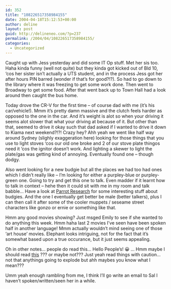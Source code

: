 ```yaml
---
id: 352
title: "108226517358984155"
date: 2004-04-18T15:12:53+00:00
author: deline
layout: post
guid: http://delineneo.com/?p=237
permalink: /2004/04/108226517358984155/
categories:
  - Uncategorized
---
```

Caught up with Jess yesterday and did some IT Op stuff. Met her sis too. Haha kinda funny (well not quite) but they kinda got kicked out of Bld 10, &#8216;cos her sister isn&#8217;t actually a UTS student, and in the process Jess got her after hours PIN barred (wonder if that&#8217;s for good?!?). So had to go down to the library where it was freezing to get some work done. Then went to Broadway to get some food. After that went back up to Town Hall had a look around then caught the bus home.

Today drove the CR-V for the first time &#8211; of course dad with me (it&#8217;s his car/vehicle!). Mmm it&#8217;s pretty damn massive and the clutch feels harder as opposed to the one in the car. And it&#8217;s weight is alot so when your driving it seems alot slower that what your driving at because of it. But other than that, seemed to drive it okay such that dad asked if I wanted to drive it down to Kiama next weekend?!?! Crazy hey? Ahh yeah we went like half way around Sydney (slighly exaggeration here) looking for those things that you use to light stoves &#8216;cos our old one broke and 2 of our stove plate thingos need it &#8216;cos the ignitor doesn&#8217;t work. And lighting a skewer to light the plate/gas was getting kind of annoying. Eventually found one &#8211; though dodgy.

Also went looking for a new budgie but all the places we had too had ones which I didn&#8217;t really like &#8211; I&#8217;m looking for either a purpley-blue or purpley-green one. Going to try and get this one to talk. Even madder if it learnt how to talk in context &#8211; hehe then it could sit with me in my room and talk babble&#8230; Have a look at [Parrot Research](http://www.parrotresearch.com/) for some interesting stuff about budgies. And the one I eventually get better be male (better talkers), plus I can then call it after some of the cooler muppets / seseame street characters like gonzo or ernie or something like that.

Hmm any good movies showing? Just msged Emily to see if she wanted to do anything this week. Hmm haha last 2 movies I&#8217;ve seen have been spoken half in another language! Mmm actually wouldn&#8217;t mind seeing one of those &#8216;art house&#8217; movies. Elephant looks intriguing, not for the fact that it&#8217;s somewhat based upon a true occurance, but it just seems appealing.

Oh in other notes&#8230; people do read this&#8230; Hello People&#8217;s! 😀 &#8230; Hmm maybe I should read [this](http://help.blogger.com/bin/answer.py?answer=655&topic=-1) ??? or maybe not??? Just yeah read things with caution&#8230; not that anythings going to explode but ahh maybes you know what I mean???

Umm yeah enough rambling from me, I think I&#8217;ll go write an email to Sal I haven&#8217;t spoken/written/seen her in a while.